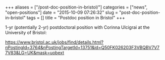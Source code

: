 +++
aliases = ["/post-doc-position-in-bristol/"]
categories = ["news", "open-positions"]
date = "2015-10-09 07:26:32"
slug = "post-doc-position-in-bristol"
tags = []
title = "Postdoc position in Bristol"
+++

1-yr (potentially 2-yr) postdoctoral position with Corinna Ulcigrai at
the University of Bristol:

<https://www.bristol.ac.uk/jobs/find/details.html?nPostingId=3764&nPostingTargetId=13751&id=Q50FK026203F3VBQBV7V77V83&LG=UK&mask=uobext>

 
